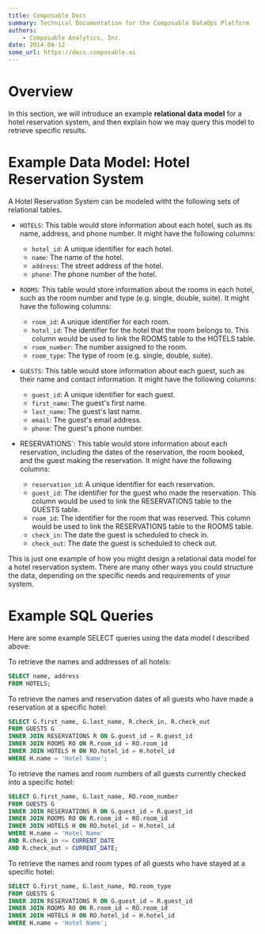 ```yaml
---
title: Composable Docs
summary: Technical Documentation for the Composable DataOps Platform
authors:
    - Composable Analytics, Inc.
date: 2014-08-12
some_url: https://docs.composable.ai
---
```


# Overview 

In this section, we will introduce an example **relational data model** for a hotel reservation system, and then explain how we may query this model to retrieve specific results.

# Example Data Model: Hotel Reservation System

A Hotel Reservation System can be modeled witht the following sets of relational tables.

* `HOTELS`: This table would store information about each hotel, such as its name, address, and phone number. It might have the following columns:
    * `hotel_id`: A unique identifier for each hotel.
    * `name`: The name of the hotel.
    * `address`: The street address of the hotel.
    * `phone`: The phone number of the hotel.

* `ROOMS`: This table would store information about the rooms in each hotel, such as the room number and type (e.g. single, double, suite). It might have the following columns:
    * `room_id`: A unique identifier for each room.
    * `hotel_id`: The identifier for the hotel that the room belongs to. This column would be used to link the ROOMS table to the HOTELS table.
    * `room_number`: The number assigned to the room.
    * `room_type`: The type of room (e.g. single, double, suite).

* `GUESTS`: This table would store information about each guest, such as their name and contact information. It might have the following columns:
    * `guest_id`: A unique identifier for each guest.
    * `first_name`: The guest's first name.
    * `last_name`: The guest's last name.
    * `email`: The guest's email address.
    * `phone`: The guest's phone number.

* RESERVATIONS`: This table would store information about each reservation, including the dates of the reservation, the room booked, and the guest making the reservation. It might have the following columns:
    * `reservation_id`: A unique identifier for each reservation.
    * `guest_id`: The identifier for the guest who made the reservation. This column would be used to link the RESERVATIONS table to the GUESTS table.
    * `room_id`: The identifier for the room that was reserved. This column would be used to link the RESERVATIONS table to the ROOMS table.
    * `check_in`: The date the guest is scheduled to check in.
    * `check_out`: The date the guest is scheduled to check out.

This is just one example of how you might design a relational data model for a hotel reservation system. There are many other ways you could structure the data, depending on the specific needs and requirements of your system.

# Example SQL Queries

Here are some example SELECT queries using the data model I described above:

To retrieve the names and addresses of all hotels:

``` sql
SELECT name, address
FROM HOTELS;
```

To retrieve the names and reservation dates of all guests who have made a reservation at a specific hotel:

``` sql
SELECT G.first_name, G.last_name, R.check_in, R.check_out
FROM GUESTS G
INNER JOIN RESERVATIONS R ON G.guest_id = R.guest_id
INNER JOIN ROOMS RO ON R.room_id = RO.room_id
INNER JOIN HOTELS H ON RO.hotel_id = H.hotel_id
WHERE H.name = 'Hotel Name';
```

To retrieve the names and room numbers of all guests currently checked into a specific hotel:

``` sql
SELECT G.first_name, G.last_name, RO.room_number
FROM GUESTS G
INNER JOIN RESERVATIONS R ON G.guest_id = R.guest_id
INNER JOIN ROOMS RO ON R.room_id = RO.room_id
INNER JOIN HOTELS H ON RO.hotel_id = H.hotel_id
WHERE H.name = 'Hotel Name'
AND R.check_in <= CURRENT_DATE
AND R.check_out > CURRENT_DATE;
```

To retrieve the names and room types of all guests who have stayed at a specific hotel:

``` sql
SELECT G.first_name, G.last_name, RO.room_type
FROM GUESTS G
INNER JOIN RESERVATIONS R ON G.guest_id = R.guest_id
INNER JOIN ROOMS RO ON R.room_id = RO.room_id
INNER JOIN HOTELS H ON RO.hotel_id = H.hotel_id
WHERE H.name = 'Hotel Name';
```
